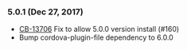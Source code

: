 ### 5.0.1 (Dec 27, 2017)
* [CB-13706](https://issues.apache.org/jira/browse/CB-13706) Fix to allow 5.0.0 version install (#160)
* Bump cordova-plugin-file dependency to 6.0.0

